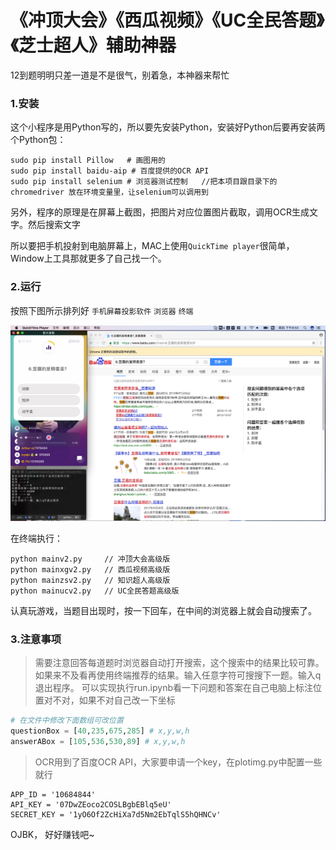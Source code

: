 # 《冲顶大会》《西瓜视频》《UC全民答题》《芝士超人》辅助神器

12到题明明只差一道是不是很气，别着急，本神器来帮忙

### 1.安装

这个小程序是用Python写的，所以要先安装Python，安装好Python后要再安装两个Python包：

```shell
sudo pip install Pillow   # 画图用的
sudo pip install baidu-aip # 百度提供的OCR API
sudo pip install selenium # 浏览器测试控制   //把本项目跟目录下的chromedriver 放在环境变量里，让selenium可以调用到
```

另外，程序的原理是在屏幕上截图，把图片对应位置图片截取，调用OCR生成文字。然后搜索文字

所以要把手机投射到电脑屏幕上，MAC上使用`QuickTime player`很简单，Window上工具那就更多了自己找一个。

### 2.运行

按照下图所示排列好 `手机屏幕投影软件`   `浏览器`  `终端`

![辅助](./testImage/image.png)

在终端执行：

```shell
python mainv2.py     // 冲顶大会高级版
python mainxgv2.py   // 西瓜视频高级版
python mainzsv2.py   // 知识超人高级版
python mainucv2.py   // UC全民答题高级版
```

认真玩游戏，当题目出现时，按一下回车，在中间的浏览器上就会自动搜索了。

### 3.注意事项

> 需要注意回答每道题时浏览器自动打开搜索，这个搜索中的结果比较可靠。如果来不及看再使用终端推荐的结果。输入任意字符可搜搜下一题。输入q退出程序。  可以实现执行run.ipynb看一下问题和答案在自己电脑上标注位置对不对，如果不对自己改一下坐标

```python
# 在文件中修改下面数组可改位置
questionBox = [40,235,675,285] # x,y,w,h
answerABox = [105,536,530,89] # x,y,w,h
```

> OCR用到了百度OCR API，大家要申请一个key，在plotimg.py中配置一些就行

```
APP_ID = '10684844'
API_KEY = '07DwZEoco2COSLBgbEBlq5eU'
SECRET_KEY = '1yO6Of2ZcHiXa7d5Nm2EbTqlS5hQHNCv'
```



OJBK，  好好赚钱吧~





